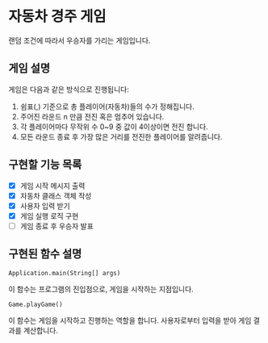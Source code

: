 # 자동차 경주 게임

랜덤 조건에 따라서 우승자를 가리는 게임입니다.

## 게임 설명

게임은 다음과 같은 방식으로 진행됩니다:

1. 쉼표(,) 기준으로 총 플레이어(자동차)들의 수가 정해집니다.
2. 주어진 라운드 n 만큼 전진 혹은 멈추어 있습니다.
3. 각 플레이어마다 무작위 수 0~9 중 값이 4이상이면 전진 합니다.
4. 모든 라운드 종료 후 가장 많은 거리를 전진한 플레이어를 알려줍니다.

## 구현할 기능 목록

- [x] 게임 시작 메시지 출력
- [x] 자동차 클래스 객체 작성
- [x] 사용자 입력 받기
- [x] 게임 실행 로직 구현
- [ ] 게임 종료 후 우승자 발표

## 구현된 함수 설명

`Application.main(String[] args)`

이 함수는 프로그램의 진입점으로, 게임을 시작하는 지점입니다.

`Game.playGame()`

이 함수는 게임을 시작하고 진행하는 역할을 합니다. 사용자로부터 입력을 받아 게임 결과를 계산합니다.